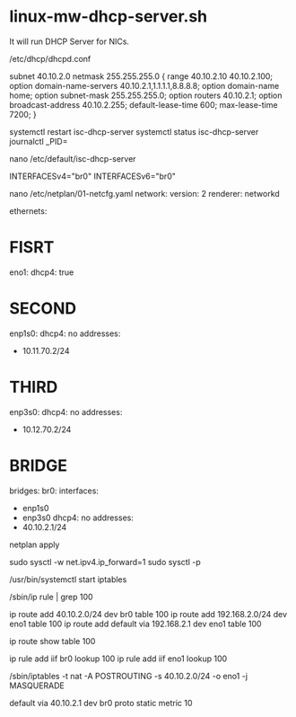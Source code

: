 # linux-mw-dhcp-server.sh
It will run DHCP Server for NICs.

/etc/dhcp/dhcpd.conf 
                                                                                           
subnet 40.10.2.0 netmask 255.255.255.0 {
  range 40.10.2.10 40.10.2.100;
  option domain-name-servers 40.10.2.1,1.1.1.1,8.8.8.8;
  option domain-name home;
  option subnet-mask 255.255.255.0;
  option routers 40.10.2.1;
  option broadcast-address 40.10.2.255;
  default-lease-time 600;
  max-lease-time 7200;
}

systemctl restart isc-dhcp-server
systemctl status isc-dhcp-server
journalctl _PID=


nano /etc/default/isc-dhcp-server

INTERFACESv4="br0"
INTERFACESv6="br0"


nano /etc/netplan/01-netcfg.yaml
network:
 version: 2
 renderer: networkd

 ethernets:

# FISRT
  eno1:
   dhcp4: true

# SECOND
  enp1s0:
   dhcp4: no
   addresses:
   - 10.11.70.2/24
   
# THIRD
  enp3s0:
   dhcp4: no
   addresses:
   - 10.12.70.2/24

# BRIDGE
 bridges:
  br0:
   interfaces:
   - enp1s0
   - enp3s0
   dhcp4: no
   addresses:
   - 40.10.2.1/24

	
	
netplan apply

sudo sysctl -w net.ipv4.ip_forward=1
sudo sysctl -p

/usr/bin/systemctl start iptables


/sbin/ip rule | grep 100

ip route add 40.10.2.0/24 dev br0 table 100
ip route add 192.168.2.0/24 dev eno1 table 100
ip route add default via 192.168.2.1 dev eno1 table 100

ip route show table 100

ip rule add iif br0 lookup 100
ip rule add iif eno1 lookup 100

/sbin/iptables -t nat -A POSTROUTING -s 40.10.2.0/24 -o eno1 -j MASQUERADE

default via 40.10.2.1 dev br0 proto static metric 10

